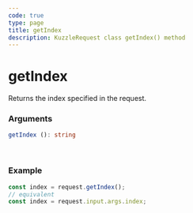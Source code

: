 ```yaml
---
code: true
type: page
title: getIndex
description: KuzzleRequest class getIndex() method
---
```


# getIndex

Returns the index specified in the request.

### Arguments

```ts
getIndex (): string
```

</br>

### Example

```ts
const index = request.getIndex();
// equivalent
const index = request.input.args.index;
```
